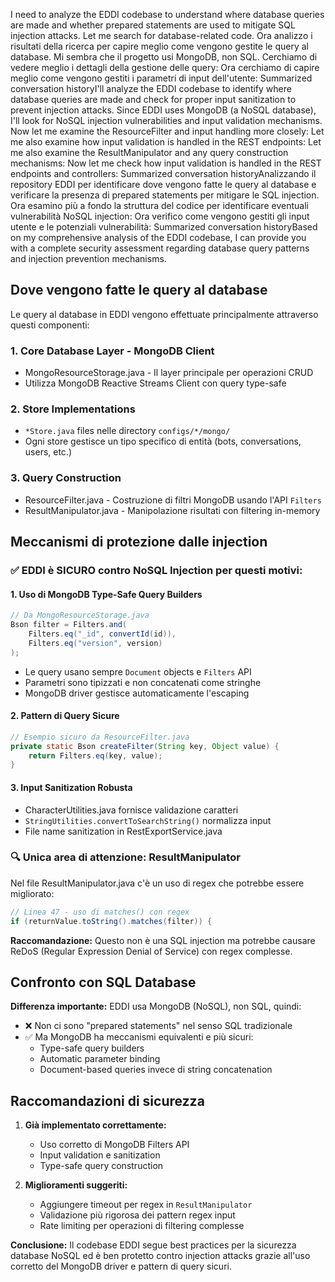 I need to analyze the EDDI codebase to understand where database queries are made and whether prepared statements are used to mitigate SQL injection attacks. Let me search for database-related code. Ora analizzo i risultati della ricerca per capire meglio come vengono gestite le query al database. Mi sembra che il progetto usi MongoDB, non SQL. Cerchiamo di vedere meglio i dettagli della gestione delle query: Ora cerchiamo di capire meglio come vengono gestiti i parametri di input dell'utente: Summarized conversation historyI'll analyze the EDDI codebase to identify where database queries are made and check for proper input sanitization to prevent injection attacks. Since EDDI uses MongoDB (a NoSQL database), I'll look for NoSQL injection vulnerabilities and input validation mechanisms. Now let me examine the ResourceFilter and input handling more closely: Let me also examine how input validation is handled in the REST endpoints: Let me also examine the ResultManipulator and any query construction mechanisms: Now let me check how input validation is handled in the REST endpoints and controllers: Summarized conversation historyAnalizzando il repository EDDI per identificare dove vengono fatte le query al database e verificare la presenza di prepared statements per mitigare le SQL injection. Ora esamino più a fondo la struttura del codice per identificare eventuali vulnerabilità NoSQL injection: Ora verifico come vengono gestiti gli input utente e le potenziali vulnerabilità: Summarized conversation historyBased on my comprehensive analysis of the EDDI codebase, I can provide you with a complete security assessment regarding database query patterns and injection prevention mechanisms.

## Dove vengono fatte le query al database

Le query al database in EDDI vengono effettuate principalmente attraverso questi componenti:

### 1. **Core Database Layer - MongoDB Client**
- MongoResourceStorage.java - Il layer principale per operazioni CRUD
- Utilizza MongoDB Reactive Streams Client con query type-safe

### 2. **Store Implementations**
- `*Store.java` files nelle directory `configs/*/mongo/`
- Ogni store gestisce un tipo specifico di entità (bots, conversations, users, etc.)

### 3. **Query Construction**
- ResourceFilter.java - Costruzione di filtri MongoDB usando l'API `Filters`
- ResultManipulator.java - Manipolazione risultati con filtering in-memory

## Meccanismi di protezione dalle injection

### ✅ **EDDI è SICURO contro NoSQL Injection per questi motivi:**

#### 1. **Uso di MongoDB Type-Safe Query Builders**
```java
// Da MongoResourceStorage.java
Bson filter = Filters.and(
    Filters.eq("_id", convertId(id)),
    Filters.eq("version", version)
);
```
- Le query usano sempre `Document` objects e `Filters` API
- Parametri sono tipizzati e non concatenati come stringhe
- MongoDB driver gestisce automaticamente l'escaping

#### 2. **Pattern di Query Sicure**
```java
// Esempio sicuro da ResourceFilter.java
private static Bson createFilter(String key, Object value) {
    return Filters.eq(key, value);
}
```

#### 3. **Input Sanitization Robusta**
- CharacterUtilities.java fornisce validazione caratteri
- `StringUtilities.convertToSearchString()` normalizza input
- File name sanitization in RestExportService.java

### 🔍 **Unica area di attenzione: ResultManipulator**

Nel file ResultManipulator.java c'è un uso di regex che potrebbe essere migliorato:

```java
// Linea 47 - uso di matches() con regex
if (returnValue.toString().matches(filter)) {
```

**Raccomandazione:** Questo non è una SQL injection ma potrebbe causare ReDoS (Regular Expression Denial of Service) con regex complesse.

## Confronto con SQL Database

**Differenza importante:** EDDI usa MongoDB (NoSQL), non SQL, quindi:
- ❌ Non ci sono "prepared statements" nel senso SQL tradizionale
- ✅ Ma MongoDB ha meccanismi equivalenti e più sicuri:
  - Type-safe query builders
  - Automatic parameter binding
  - Document-based queries invece di string concatenation

## Raccomandazioni di sicurezza

1. **Già implementato correttamente:**
   - Uso corretto di MongoDB Filters API
   - Input validation e sanitization
   - Type-safe query construction

2. **Miglioramenti suggeriti:**
   - Aggiungere timeout per regex in `ResultManipulator`
   - Validazione più rigorosa dei pattern regex input
   - Rate limiting per operazioni di filtering complesse

**Conclusione:** Il codebase EDDI segue best practices per la sicurezza database NoSQL ed è ben protetto contro injection attacks grazie all'uso corretto del MongoDB driver e pattern di query sicuri.